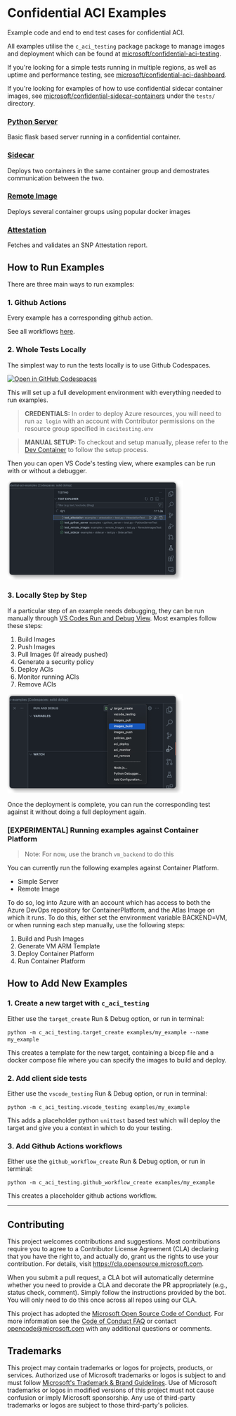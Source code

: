# Confidential ACI Examples

Example code and end to end test cases for confidential ACI.

All examples utilise the `c_aci_testing` package package to manage images and deployment which can be found at [microsoft/confidential-aci-testing](https://github.com/microsoft/confidential-aci-testing).

If you're looking for a simple tests running in multiple regions, as well as uptime and performance testing, see [microsoft/confidential-aci-dashboard](https://github.com/microsoft/confidential-aci-dashboard).

If you're looking for examples of how to use confidential sidecar container images, see [microsoft/confidential-sidecar-containers](https://github.com/microsoft/confidential-sidecar-containers) under the `tests/` directory.

### [Python Server](examples/python_server/README.md)

Basic flask based server running in a confidential container.

### [Sidecar](examples/sidecar/README.md)

Deploys two containers in the same container group and demostrates communication between the two.

### [Remote Image](examples/remote_image/README.md)

Deploys several container groups using popular docker images

### [Attestation](examples/attestation/README.md)

Fetches and validates an SNP Attestation report.

## How to Run Examples

There are three main ways to run examples:

### 1. Github Actions

Every example has a corresponding github action.

See all workflows [here](https://github.com/microsoft/confidential-aci-examples/actions).

### 2. Whole Tests Locally

The simplest way to run the tests locally is to use Github Codespaces.

[![Open in GitHub Codespaces](https://github.com/codespaces/badge.svg)](https://github.com/codespaces/new?hide_repo_select=true&ref=main&repo=616412316&machine=standardLinux32gb&devcontainer_path=.devcontainer%2Fdevcontainer.json&location=WestEurope)

This will set up a full development environment with everything needed to run examples.

> **CREDENTIALS:** In order to deploy Azure resources, you will need to run `az login` with an account with Contributor permissions on the resource group specified in `cacitesting.env`

> **MANUAL SETUP:** To checkout and setup manually, please refer to the [Dev Container](.devcontainer/devcontainer.json) to follow the setup process.

Then you can open VS Code's testing view, where examples can be run with or without a debugger.

<img src="docs/testing_view.png" alt="VS Codes Testing View" width=400px>

### 3. Locally Step by Step

If a particular step of an example needs debugging, they can be run manually through [VS Codes Run and Debug View](https://code.visualstudio.com/docs/editor/debugging#_launch-configurations). Most examples follow these steps:

1. Build Images
2. Push Images
3. Pull Images (If already pushed)
4. Generate a security policy
5. Deploy ACIs
6. Monitor running ACIs
7. Remove ACIs

<img src="docs/debug_view.png" alt="VS Codes Testing View" width=400px>

Once the deployment is complete, you can run the corresponding test against it without doing a full deployment again.

### [EXPERIMENTAL] Running examples against Container Platform

> Note: For now, use the branch `vm_backend` to do this

You can currently run the following examples against Container Platform.

- Simple Server
- Remote Image

To do so, log into Azure with an account which has access to both the Azure DevOps repository for ContainerPlatform, and the Atlas Image on which it runs. To do this, either set the environment variable BACKEND=VM, or when running each step manually, use the following steps:

1. Build and Push Images
2. Generate VM ARM Template
3. Deploy Container Platform
4. Run Container Platform

## How to Add New Examples

### 1. Create a new target with `c_aci_testing`

Either use the `target_create` Run & Debug option, or run in terminal:

```
python -m c_aci_testing.target_create examples/my_example --name my_example
```

This creates a template for the new target, containing a bicep file and a docker compose file where you can specify the images to build and deploy.

### 2. Add client side tests

Either use the `vscode_testing` Run & Debug option, or run in terminal:

```
python -m c_aci_testing.vscode_testing examples/my_example
```

This adds a placeholder python `unittest` based test which will deploy the target and give you a context in which to do your testing.

### 3. Add Github Actions workflows

Either use the `github_workflow_create` Run & Debug option, or run in terminal:

```
python -m c_aci_testing.github_workflow_create examples/my_example
```

This creates a placeholder github actions workflow.

---

## Contributing

This project welcomes contributions and suggestions. Most contributions require you to agree to a
Contributor License Agreement (CLA) declaring that you have the right to, and actually do, grant us
the rights to use your contribution. For details, visit https://cla.opensource.microsoft.com.

When you submit a pull request, a CLA bot will automatically determine whether you need to provide
a CLA and decorate the PR appropriately (e.g., status check, comment). Simply follow the instructions
provided by the bot. You will only need to do this once across all repos using our CLA.

This project has adopted the [Microsoft Open Source Code of Conduct](https://opensource.microsoft.com/codeofconduct/).
For more information see the [Code of Conduct FAQ](https://opensource.microsoft.com/codeofconduct/faq/) or
contact [opencode@microsoft.com](mailto:opencode@microsoft.com) with any additional questions or comments.

## Trademarks

This project may contain trademarks or logos for projects, products, or services. Authorized use of Microsoft
trademarks or logos is subject to and must follow
[Microsoft's Trademark & Brand Guidelines](https://www.microsoft.com/en-us/legal/intellectualproperty/trademarks/usage/general).
Use of Microsoft trademarks or logos in modified versions of this project must not cause confusion or imply Microsoft sponsorship.
Any use of third-party trademarks or logos are subject to those third-party's policies.
